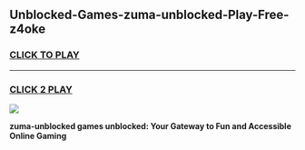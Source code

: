 
## Unblocked-Games-zuma-unblocked-Play-Free-z4oke
<h3>
<a href="https://premium76.site?title=zuma-unblocked&ref=21A">CLICK TO PLAY</a></h3>
<hr>

<h3>
<a href="https://premium76.site?title=zuma-unblocked&ref=21A">CLICK 2 PLAY</a>
  
</h3>

<a href="https://premium76.site?title=zuma-unblocked&ref=21A"><img src="https://clearcache.store/games.png"></a>


**zuma-unblocked games unblocked: Your Gateway to Fun and Accessible Online Gaming**
